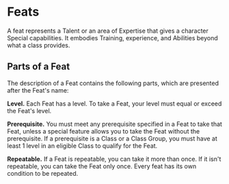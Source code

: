 # Feats

A feat represents a Talent or an area of Expertise that gives a character Special capabilities. It embodies Training, experience, and Abilities beyond what a class provides.

## Parts of a Feat
The description of a Feat contains the following parts, which are presented after the Feat's name:

**Level.** Each Feat has a level. To take a Feat, your level must equal or exceed the Feat's level.

**Prerequisite.** You must meet any prerequisite specified in a Feat to take that Feat, unless a special feature allows you to take the Feat without the prerequisite. If a prerequisite is a Class or a Class Group, you must have at least 1 level in an eligible Class to qualify for the Feat.

**Repeatable.** If a Feat is repeatable, you can take it more than once. If it isn't repeatable, you can take the Feat only once. Every feat has its own condition to be repeated.
